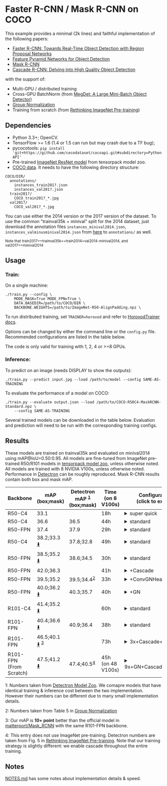 # Faster R-CNN / Mask R-CNN on COCO
This example provides a minimal (2k lines) and faithful implementation of the following papers:

+ [Faster R-CNN: Towards Real-Time Object Detection with Region Proposal Networks](https://arxiv.org/abs/1506.01497)
+ [Feature Pyramid Networks for Object Detection](https://arxiv.org/abs/1612.03144)
+ [Mask R-CNN](https://arxiv.org/abs/1703.06870)
+ [Cascade R-CNN: Delving into High Quality Object Detection](https://arxiv.org/abs/1712.00726)

with the support of:
+ Multi-GPU / distributed training
+ Cross-GPU BatchNorm (from [MegDet: A Large Mini-Batch Object Detector](https://arxiv.org/abs/1711.07240))
+ [Group Normalization](https://arxiv.org/abs/1803.08494)
+ Training from scratch (from [Rethinking ImageNet Pre-training](https://arxiv.org/abs/1811.08883))

## Dependencies
+ Python 3.3+; OpenCV.
+ TensorFlow >= 1.6 (1.4 or 1.5 can run but may crash due to a TF bug);
+ pycocotools: `pip install 'git+https://github.com/cocodataset/cocoapi.git#subdirectory=PythonAPI'`
+ Pre-trained [ImageNet ResNet model](http://models.tensorpack.com/FasterRCNN/)
  from tensorpack model zoo.
+ [COCO data](http://cocodataset.org/#download). It needs to have the following directory structure:
```
COCO/DIR/
  annotations/
    instances_train201?.json
    instances_val201?.json
  train201?/
    COCO_train201?_*.jpg
  val201?/
    COCO_val201?_*.jpg
```

You can use either the 2014 version or the 2017 version of the dataset.
To use the common "trainval35k + minival" split for the 2014 dataset, just
download the annotation files `instances_minival2014.json`,
`instances_valminusminival2014.json` from
[here](https://github.com/rbgirshick/py-faster-rcnn/blob/master/data/README.md)
to `annotations/` as well.

<sup>Note that train2017==trainval35k==train2014+val2014-minival2014, and val2017==minival2014</sup>


## Usage
### Train:

On a single machine:
```
./train.py --config \
    MODE_MASK=True MODE_FPN=True \
    DATA.BASEDIR=/path/to/COCO/DIR \
    BACKBONE.WEIGHTS=/path/to/ImageNet-R50-AlignPadding.npz \
```

To run distributed training, set `TRAINER=horovod` and refer to [HorovodTrainer docs](http://tensorpack.readthedocs.io/modules/train.html#tensorpack.train.HorovodTrainer).

Options can be changed by either the command line or the `config.py` file.
Recommended configurations are listed in the table below.

The code is only valid for training with 1, 2, 4 or >=8 GPUs.

### Inference:

To predict on an image (needs DISPLAY to show the outputs):
```
./train.py --predict input.jpg --load /path/to/model --config SAME-AS-TRAINING
```

To evaluate the performance of a model on COCO:
```
./train.py --evaluate output.json --load /path/to/COCO-R50C4-MaskRCNN-Standard.npz \
    --config SAME-AS-TRAINING
```

Several trained models can be downloaded in the table below. Evaluation and
prediction will need to be run with the corresponding training configs.

## Results

These models are trained on trainval35k and evaluated on minival2014 using mAP@IoU=0.50:0.95.
All models are fine-tuned from ImageNet pre-trained R50/R101 models in
[tensorpack model zoo](http://models.tensorpack.com/FasterRCNN/), unless otherwise noted.
All models are trained with 8 NVIDIA V100s, unless otherwise noted.
Performance in [Detectron](https://github.com/facebookresearch/Detectron/) can be roughly reproduced.
Mask R-CNN results contain both box and mask mAP.

 | Backbone                    | mAP<br/>(box;mask)                                                                                                            | Detectron mAP <sup>[1](#ft1)</sup><br/> (box;mask) | Time (on 8 V100s) | Configurations <br/> (click to expand)                                                                                                                                                                                                                                                                                                                     |
 | -                           | -                                                                                                                             | -                                                  | -                 | -                                                                                                                                                                                                                                                                                                                                                          |
 | R50-C4                      | 33.1                                                                                                                          |                                                    | 18h               | <details><summary>super quick</summary>`MODE_MASK=False FRCNN.BATCH_PER_IM=64`<br/>`PREPROC.SHORT_EDGE_SIZE=600 PREPROC.MAX_SIZE=1024`<br/>`TRAIN.LR_SCHEDULE=[150000,230000,280000]` </details>                                                                                                                                                           |
 | R50-C4                      | 36.6                                                                                                                          | 36.5                                               | 44h               | <details><summary>standard</summary>`MODE_MASK=False` </details>                                                                                                                                                                                                                                                                                           |
 | R50-FPN                     | 37.4                                                                                                                          | 37.9                                               | 29h               | <details><summary>standard</summary>`MODE_MASK=False MODE_FPN=True` </details>                                                                                                                                                                                                                                                                             |
 | R50-C4                      | 38.2;33.3 [:arrow_down:](http://models.tensorpack.com/FasterRCNN/COCO-R50C4-MaskRCNN-Standard.npz)                            | 37.8;32.8                                          | 49h               | <details><summary>standard</summary>this is the default </details>                                                                                                                                                                                                                                                                                         |
 | R50-FPN                     | 38.5;35.2 [:arrow_down:](http://models.tensorpack.com/FasterRCNN/COCO-R50FPN-MaskRCNN-Standard.npz)                           | 38.6;34.5                                          | 30h               | <details><summary>standard</summary>`MODE_FPN=True` </details>                                                                                                                                                                                                                                                                                             |
 | R50-FPN                     | 42.0;36.3                                                                                                                     |                                                    | 41h               | <details><summary>+Cascade</summary>`MODE_FPN=True FPN.CASCADE=True` </details>                                                                                                                                                                                                                                                                            |
 | R50-FPN                     | 39.5;35.2                                                                                                                     | 39.5;34.4<sup>[2](#ft2)</sup>                      | 33h               | <details><summary>+ConvGNHead</summary>`MODE_FPN=True`<br/>`FPN.FRCNN_HEAD_FUNC=fastrcnn_4conv1fc_gn_head` </details>                                                                                                                                                                                                                                      |
 | R50-FPN                     | 40.0;36.2 [:arrow_down:](http://models.tensorpack.com/FasterRCNN/COCO-R50FPN-MaskRCNN-StandardGN.npz)                         | 40.3;35.7                                          | 40h               | <details><summary>+GN</summary>`MODE_FPN=True`<br/>`FPN.NORM=GN BACKBONE.NORM=GN`<br/>`FPN.FRCNN_HEAD_FUNC=fastrcnn_4conv1fc_gn_head`<br/>`FPN.MRCNN_HEAD_FUNC=maskrcnn_up4conv_gn_head`                                                                                                                                                                   |
 | R101-C4                     | 41.4;35.2 [:arrow_down:](http://models.tensorpack.com/FasterRCNN/COCO-R101C4-MaskRCNN-Standard.npz)                           |                                                    | 60h               | <details><summary>standard</summary>`BACKBONE.RESNET_NUM_BLOCKS=[3,4,23,3]` </details>                                                                                                                                                                                                                                                                     |
 | R101-FPN                    | 40.4;36.6 [:arrow_down:](http://models.tensorpack.com/FasterRCNN/COCO-R101FPN-MaskRCNN-Standard.npz)                          | 40.9;36.4                                          | 38h               | <details><summary>standard</summary>`MODE_FPN=True`<br/>`BACKBONE.RESNET_NUM_BLOCKS=[3,4,23,3]` </details>                                                                                                                                                                                                                                                 |
 | R101-FPN                    | 46.5;40.1 [:arrow_down:](http://models.tensorpack.com/FasterRCNN/COCO-R101FPN-MaskRCNN-BetterParams.npz) <sup>[3](#ft3)</sup> |                                                    | 73h               | <details><summary>3x+Cascade+TrainAug</summary>`MODE_FPN=True FPN.CASCADE=True`<br/>`BACKBONE.RESNET_NUM_BLOCKS=[3,4,23,3]`<br/>`TEST.RESULT_SCORE_THRESH=1e-4`<br/>`PREPROC.TRAIN_SHORT_EDGE_SIZE=[640,800]`<br/>`TRAIN.LR_SCHEDULE=[420000,500000,540000]` </details>                                                                                    |
 | R101-FPN<br/>(From Scratch) | 47.5;41.2 [:arrow_down:](http://models.tensorpack.com/FasterRCNN/COCO-R101FPN-MaskRCNN-ScratchGN.npz)                         | 47.4;40.5<sup>[4](#ft4)</sup>                      | 45h (on 48 V100s) | <details><summary>9x+GN+Cascade+TrainAug</summary>`MODE_FPN=True FPN.CASCADE=True`<br/>`BACKBONE.RESNET_NUM_BLOCKS=[3,4,23,3]`<br/>`FPN.NORM=GN BACKBONE.NORM=GN`<br/>`FPN.FRCNN_HEAD_FUNC=fastrcnn_4conv1fc_gn_head`<br/>`PREPROC.TRAIN_SHORT_EDGE_SIZE=[640,800]`<br/>`TRAIN.LR_SCHEDULE=[1500000,1580000,1620000]`<br/>`BACKBONE.FREEZE_AT=0`</details> |

 <a id="ft1">1</a>: Numbers taken from [Detectron Model Zoo](https://github.com/facebookresearch/Detectron/blob/master/MODEL_ZOO.md).
 We comapre models that have identical training & inference cost between the two implementation. However their numbers can be different due to many small implementation details.

 <a id="ft2">2</a>: Numbers taken from Table 5 in [Group Normalization](https://arxiv.org/abs/1803.08494)

 <a id="ft3">3</a>: Our mAP is __10+ point__ better than the official model in [matterport/Mask_RCNN](https://github.com/matterport/Mask_RCNN/releases/tag/v2.0) with the same R101-FPN backbone.

 <a id="ft4">4</a>: This entry does not use ImageNet pre-training. Detectron numbers are taken from Fig. 5 in [Rethinking ImageNet Pre-training](https://arxiv.org/abs/1811.08883).
 Note that our training strategy is slightly different: we enable cascade throughout the entire training.

## Notes

[NOTES.md](NOTES.md) has some notes about implementation details & speed.
